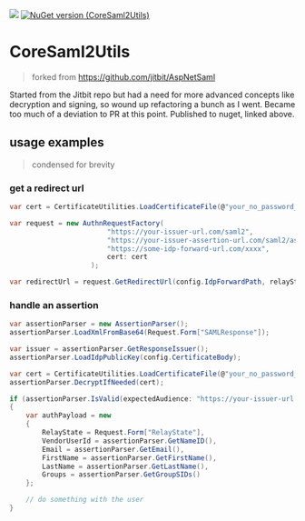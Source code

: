 ![](https://github.com/mrtristan/CoreSaml2Utils/workflows/.NET%20Core/badge.svg)
[![NuGet version (CoreSaml2Utils)](https://img.shields.io/nuget/v/CoreSaml2Utils.svg)](https://www.nuget.org/packages/CoreSaml2Utils/)

# CoreSaml2Utils
> forked from https://github.com/jitbit/AspNetSaml

Started from the Jitbit repo but had a need for more advanced concepts like decryption and signing, so wound up refactoring a bunch as I went. Became too much of a deviation to PR at this point. Published to nuget, linked above.

## usage examples
> condensed for brevity

### get a redirect url
```c#
var cert = CertificateUtilities.LoadCertificateFile(@"your_no_password_cert.pfx");

var request = new AuthnRequestFactory(
						"https://your-issuer-url.com/saml2",
						"https://your-issuer-assertion-url.com/saml2/assert",
						"https://some-idp-forward-url.com/xxxx",
						cert: cert
					);

var redirectUrl = request.GetRedirectUrl(config.IdpForwardPath, relayState, sign: cert != null);
```

### handle an assertion
```c#
var assertionParser = new AssertionParser();
assertionParser.LoadXmlFromBase64(Request.Form["SAMLResponse"]);

var issuer = assertionParser.GetResponseIssuer();
assertionParser.LoadIdpPublicKey(config.CertificateBody);

var cert = CertificateUtilities.LoadCertificateFile(@"your_no_password_cert.pfx");
assertionParser.DecryptIfNeeded(cert);

if (assertionParser.IsValid(expectedAudience: "https://your-issuer-url.com/saml2",))
{
	var authPayload = new
	{
		RelayState = Request.Form["RelayState"],
		VendorUserId = assertionParser.GetNameID(),
		Email = assertionParser.GetEmail(),
		FirstName = assertionParser.GetFirstName(),
		LastName = assertionParser.GetLastName(),
		Groups = assertionParser.GetGroupSIDs()
	};

	// do something with the user
}
```